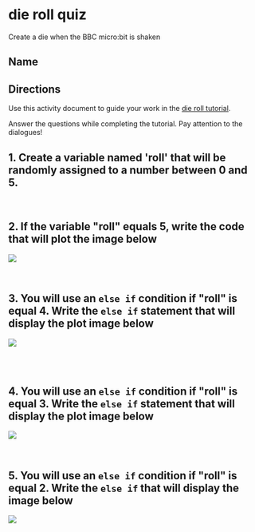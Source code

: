 # die roll quiz

Create a die when the BBC micro:bit is shaken 

## Name

## Directions

Use this activity document to guide your work in the [die roll tutorial](/microbit/lessons/die-roll/activity).

Answer the questions while completing the tutorial. Pay attention to the dialogues!

## 1. Create a variable named 'roll' that will be randomly assigned to a number between 0 and 5.

<br/>

## 2. If the variable "roll" equals 5, write the code that will plot the image below

![](/static/mb/lessons/die-roll-0.png)

<br/>

## 3. You will use an `else if` condition if "roll" is equal 4. Write the `else if` statement that will display the plot image below

![](/static/mb/lessons/die-roll-1.png)

<br />

<br/>

## 4. You will use an `else if` condition if "roll" is equal 3. Write the `else if` statement that will display the plot image below

![](/static/mb/lessons/die-roll-2.png)

<br />

## 5. You will use an `else if` condition if "roll" is equal 2. Write the `else if` that will display the image below

![](/static/mb/lessons/die-roll-3.png)

<br />

